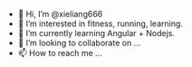 - 👋 Hi, I’m @xieliang666
- 👀 I’m interested in fitness, running, learning.
- 🌱 I’m currently learning Angular + Nodejs.
- 💞️ I’m looking to collaborate on ...
- 📫 How to reach me ...

<!---
xieliang666/xieliang666 is a ✨ special ✨ repository because its `README.md` (this file) appears on your GitHub profile.
You can click the Preview link to take a look at your changes.
--->
